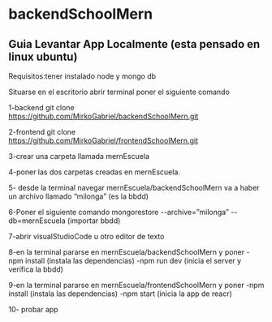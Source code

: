# backendSchoolMern
## Guia Levantar App Localmente (esta pensado en linux ubuntu)

Requisitos:tener instalado node y mongo db

Situarse en el escritorio abrir terminal poner el siguiente comando

1-backend git clone https://github.com/MirkoGabriel/backendSchoolMern.git

2-frontend git clone https://github.com/MirkoGabriel/frontendSchoolMern.git

3-crear una carpeta llamada mernEscuela

4-poner las dos carpetas creadas en mernEscuela.

5- desde la terminal navegar mernEscuela/backendSchoolMern
va a haber un archivo llamado “milonga” (es la bbdd)

6-Poner el siguiente comando 
mongorestore --archive=”milonga” --db=mernEscuela (importar bbdd)

7-abrir visualStudioCode u  otro editor de texto

8-en la terminal pararse en mernEscuela/backendSchoolMern y poner
  -npm install (instala las dependencias)
  -npm run dev (inicia el server y verifica la bbdd)

9-en la terminal pararse en mernEscuela/frontendSchoolMern y poner
  -npm install (instala las dependencias)
  -npm start (inicia la app de reacr)

10- probar app



